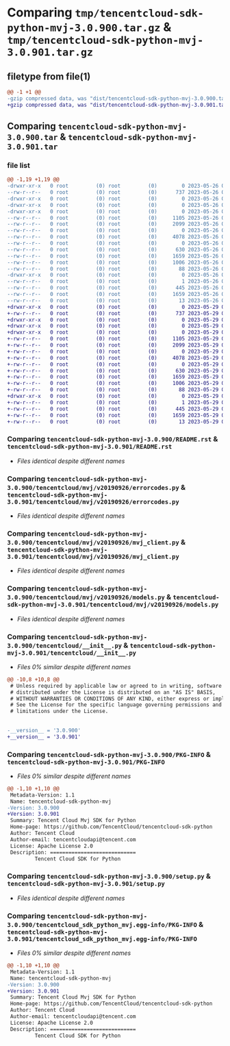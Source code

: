 # Comparing `tmp/tencentcloud-sdk-python-mvj-3.0.900.tar.gz` & `tmp/tencentcloud-sdk-python-mvj-3.0.901.tar.gz`

## filetype from file(1)

```diff
@@ -1 +1 @@
-gzip compressed data, was "dist/tencentcloud-sdk-python-mvj-3.0.900.tar", last modified: Fri May 26 02:23:58 2023, max compression
+gzip compressed data, was "dist/tencentcloud-sdk-python-mvj-3.0.901.tar", last modified: Mon May 29 02:32:52 2023, max compression
```

## Comparing `tencentcloud-sdk-python-mvj-3.0.900.tar` & `tencentcloud-sdk-python-mvj-3.0.901.tar`

### file list

```diff
@@ -1,19 +1,19 @@
-drwxr-xr-x   0 root         (0) root         (0)        0 2023-05-26 02:23:58.000000 tencentcloud-sdk-python-mvj-3.0.900/
--rw-r--r--   0 root         (0) root         (0)      737 2023-05-26 02:23:58.000000 tencentcloud-sdk-python-mvj-3.0.900/README.rst
-drwxr-xr-x   0 root         (0) root         (0)        0 2023-05-26 02:23:58.000000 tencentcloud-sdk-python-mvj-3.0.900/tencentcloud/
-drwxr-xr-x   0 root         (0) root         (0)        0 2023-05-26 02:23:58.000000 tencentcloud-sdk-python-mvj-3.0.900/tencentcloud/mvj/
-drwxr-xr-x   0 root         (0) root         (0)        0 2023-05-26 02:23:58.000000 tencentcloud-sdk-python-mvj-3.0.900/tencentcloud/mvj/v20190926/
--rw-r--r--   0 root         (0) root         (0)     1105 2023-05-26 02:23:58.000000 tencentcloud-sdk-python-mvj-3.0.900/tencentcloud/mvj/v20190926/errorcodes.py
--rw-r--r--   0 root         (0) root         (0)     2099 2023-05-26 02:23:58.000000 tencentcloud-sdk-python-mvj-3.0.900/tencentcloud/mvj/v20190926/mvj_client.py
--rw-r--r--   0 root         (0) root         (0)        0 2023-05-26 02:23:58.000000 tencentcloud-sdk-python-mvj-3.0.900/tencentcloud/mvj/v20190926/__init__.py
--rw-r--r--   0 root         (0) root         (0)     4078 2023-05-26 02:23:58.000000 tencentcloud-sdk-python-mvj-3.0.900/tencentcloud/mvj/v20190926/models.py
--rw-r--r--   0 root         (0) root         (0)        0 2023-05-26 02:23:58.000000 tencentcloud-sdk-python-mvj-3.0.900/tencentcloud/mvj/__init__.py
--rw-r--r--   0 root         (0) root         (0)      630 2023-05-26 02:23:58.000000 tencentcloud-sdk-python-mvj-3.0.900/tencentcloud/__init__.py
--rw-r--r--   0 root         (0) root         (0)     1659 2023-05-26 02:23:58.000000 tencentcloud-sdk-python-mvj-3.0.900/PKG-INFO
--rw-r--r--   0 root         (0) root         (0)     1006 2023-05-26 02:23:58.000000 tencentcloud-sdk-python-mvj-3.0.900/setup.py
--rw-r--r--   0 root         (0) root         (0)       88 2023-05-26 02:23:58.000000 tencentcloud-sdk-python-mvj-3.0.900/setup.cfg
-drwxr-xr-x   0 root         (0) root         (0)        0 2023-05-26 02:23:58.000000 tencentcloud-sdk-python-mvj-3.0.900/tencentcloud_sdk_python_mvj.egg-info/
--rw-r--r--   0 root         (0) root         (0)        1 2023-05-26 02:23:58.000000 tencentcloud-sdk-python-mvj-3.0.900/tencentcloud_sdk_python_mvj.egg-info/dependency_links.txt
--rw-r--r--   0 root         (0) root         (0)      445 2023-05-26 02:23:58.000000 tencentcloud-sdk-python-mvj-3.0.900/tencentcloud_sdk_python_mvj.egg-info/SOURCES.txt
--rw-r--r--   0 root         (0) root         (0)     1659 2023-05-26 02:23:58.000000 tencentcloud-sdk-python-mvj-3.0.900/tencentcloud_sdk_python_mvj.egg-info/PKG-INFO
--rw-r--r--   0 root         (0) root         (0)       13 2023-05-26 02:23:58.000000 tencentcloud-sdk-python-mvj-3.0.900/tencentcloud_sdk_python_mvj.egg-info/top_level.txt
+drwxr-xr-x   0 root         (0) root         (0)        0 2023-05-29 02:32:52.000000 tencentcloud-sdk-python-mvj-3.0.901/
+-rw-r--r--   0 root         (0) root         (0)      737 2023-05-29 02:32:52.000000 tencentcloud-sdk-python-mvj-3.0.901/README.rst
+drwxr-xr-x   0 root         (0) root         (0)        0 2023-05-29 02:32:52.000000 tencentcloud-sdk-python-mvj-3.0.901/tencentcloud/
+drwxr-xr-x   0 root         (0) root         (0)        0 2023-05-29 02:32:52.000000 tencentcloud-sdk-python-mvj-3.0.901/tencentcloud/mvj/
+drwxr-xr-x   0 root         (0) root         (0)        0 2023-05-29 02:32:52.000000 tencentcloud-sdk-python-mvj-3.0.901/tencentcloud/mvj/v20190926/
+-rw-r--r--   0 root         (0) root         (0)     1105 2023-05-29 02:32:52.000000 tencentcloud-sdk-python-mvj-3.0.901/tencentcloud/mvj/v20190926/errorcodes.py
+-rw-r--r--   0 root         (0) root         (0)     2099 2023-05-29 02:32:52.000000 tencentcloud-sdk-python-mvj-3.0.901/tencentcloud/mvj/v20190926/mvj_client.py
+-rw-r--r--   0 root         (0) root         (0)        0 2023-05-29 02:32:52.000000 tencentcloud-sdk-python-mvj-3.0.901/tencentcloud/mvj/v20190926/__init__.py
+-rw-r--r--   0 root         (0) root         (0)     4078 2023-05-29 02:32:52.000000 tencentcloud-sdk-python-mvj-3.0.901/tencentcloud/mvj/v20190926/models.py
+-rw-r--r--   0 root         (0) root         (0)        0 2023-05-29 02:32:52.000000 tencentcloud-sdk-python-mvj-3.0.901/tencentcloud/mvj/__init__.py
+-rw-r--r--   0 root         (0) root         (0)      630 2023-05-29 02:32:52.000000 tencentcloud-sdk-python-mvj-3.0.901/tencentcloud/__init__.py
+-rw-r--r--   0 root         (0) root         (0)     1659 2023-05-29 02:32:52.000000 tencentcloud-sdk-python-mvj-3.0.901/PKG-INFO
+-rw-r--r--   0 root         (0) root         (0)     1006 2023-05-29 02:32:52.000000 tencentcloud-sdk-python-mvj-3.0.901/setup.py
+-rw-r--r--   0 root         (0) root         (0)       88 2023-05-29 02:32:52.000000 tencentcloud-sdk-python-mvj-3.0.901/setup.cfg
+drwxr-xr-x   0 root         (0) root         (0)        0 2023-05-29 02:32:52.000000 tencentcloud-sdk-python-mvj-3.0.901/tencentcloud_sdk_python_mvj.egg-info/
+-rw-r--r--   0 root         (0) root         (0)        1 2023-05-29 02:32:52.000000 tencentcloud-sdk-python-mvj-3.0.901/tencentcloud_sdk_python_mvj.egg-info/dependency_links.txt
+-rw-r--r--   0 root         (0) root         (0)      445 2023-05-29 02:32:52.000000 tencentcloud-sdk-python-mvj-3.0.901/tencentcloud_sdk_python_mvj.egg-info/SOURCES.txt
+-rw-r--r--   0 root         (0) root         (0)     1659 2023-05-29 02:32:52.000000 tencentcloud-sdk-python-mvj-3.0.901/tencentcloud_sdk_python_mvj.egg-info/PKG-INFO
+-rw-r--r--   0 root         (0) root         (0)       13 2023-05-29 02:32:52.000000 tencentcloud-sdk-python-mvj-3.0.901/tencentcloud_sdk_python_mvj.egg-info/top_level.txt
```

### Comparing `tencentcloud-sdk-python-mvj-3.0.900/README.rst` & `tencentcloud-sdk-python-mvj-3.0.901/README.rst`

 * *Files identical despite different names*

### Comparing `tencentcloud-sdk-python-mvj-3.0.900/tencentcloud/mvj/v20190926/errorcodes.py` & `tencentcloud-sdk-python-mvj-3.0.901/tencentcloud/mvj/v20190926/errorcodes.py`

 * *Files identical despite different names*

### Comparing `tencentcloud-sdk-python-mvj-3.0.900/tencentcloud/mvj/v20190926/mvj_client.py` & `tencentcloud-sdk-python-mvj-3.0.901/tencentcloud/mvj/v20190926/mvj_client.py`

 * *Files identical despite different names*

### Comparing `tencentcloud-sdk-python-mvj-3.0.900/tencentcloud/mvj/v20190926/models.py` & `tencentcloud-sdk-python-mvj-3.0.901/tencentcloud/mvj/v20190926/models.py`

 * *Files identical despite different names*

### Comparing `tencentcloud-sdk-python-mvj-3.0.900/tencentcloud/__init__.py` & `tencentcloud-sdk-python-mvj-3.0.901/tencentcloud/__init__.py`

 * *Files 0% similar despite different names*

```diff
@@ -10,8 +10,8 @@
 # Unless required by applicable law or agreed to in writing, software
 # distributed under the License is distributed on an "AS IS" BASIS,
 # WITHOUT WARRANTIES OR CONDITIONS OF ANY KIND, either express or implied.
 # See the License for the specific language governing permissions and
 # limitations under the License.
 
 
-__version__ = '3.0.900'
+__version__ = '3.0.901'
```

### Comparing `tencentcloud-sdk-python-mvj-3.0.900/PKG-INFO` & `tencentcloud-sdk-python-mvj-3.0.901/PKG-INFO`

 * *Files 0% similar despite different names*

```diff
@@ -1,10 +1,10 @@
 Metadata-Version: 1.1
 Name: tencentcloud-sdk-python-mvj
-Version: 3.0.900
+Version: 3.0.901
 Summary: Tencent Cloud Mvj SDK for Python
 Home-page: https://github.com/TencentCloud/tencentcloud-sdk-python
 Author: Tencent Cloud
 Author-email: tencentcloudapi@tencent.com
 License: Apache License 2.0
 Description: ============================
         Tencent Cloud SDK for Python
```

### Comparing `tencentcloud-sdk-python-mvj-3.0.900/setup.py` & `tencentcloud-sdk-python-mvj-3.0.901/setup.py`

 * *Files identical despite different names*

### Comparing `tencentcloud-sdk-python-mvj-3.0.900/tencentcloud_sdk_python_mvj.egg-info/PKG-INFO` & `tencentcloud-sdk-python-mvj-3.0.901/tencentcloud_sdk_python_mvj.egg-info/PKG-INFO`

 * *Files 0% similar despite different names*

```diff
@@ -1,10 +1,10 @@
 Metadata-Version: 1.1
 Name: tencentcloud-sdk-python-mvj
-Version: 3.0.900
+Version: 3.0.901
 Summary: Tencent Cloud Mvj SDK for Python
 Home-page: https://github.com/TencentCloud/tencentcloud-sdk-python
 Author: Tencent Cloud
 Author-email: tencentcloudapi@tencent.com
 License: Apache License 2.0
 Description: ============================
         Tencent Cloud SDK for Python
```

